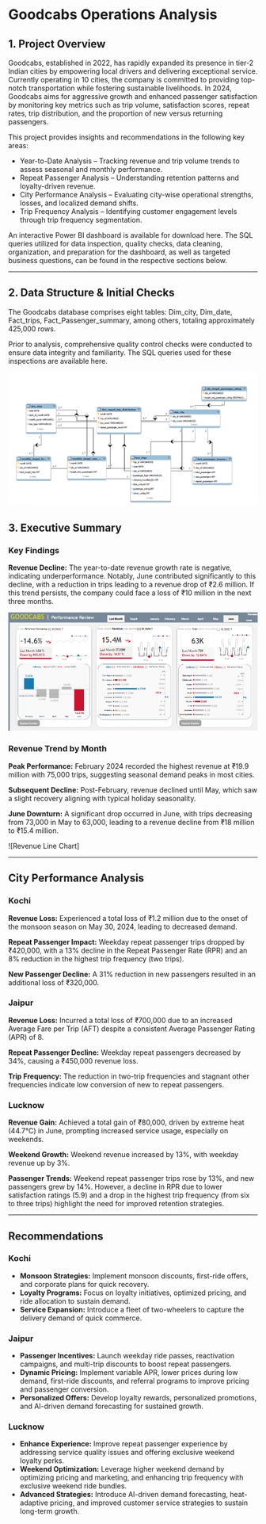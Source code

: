 # Goodcabs Operations Analysis

## 1. Project Overview

Goodcabs, established in 2022, has rapidly expanded its presence in tier-2 Indian cities by empowering local drivers and delivering exceptional service. Currently operating in 10 cities, the company is committed to providing top-notch transportation while fostering sustainable livelihoods. In 2024, Goodcabs aims for aggressive growth and enhanced passenger satisfaction by monitoring key metrics such as trip volume, satisfaction scores, repeat rates, trip distribution, and the proportion of new versus returning passengers.

This project provides insights and recommendations in the following key areas:  
- Year-to-Date Analysis – Tracking revenue and trip volume trends to assess seasonal and monthly performance.  
- Repeat Passenger Analysis – Understanding retention patterns and loyalty-driven revenue.  
- City Performance Analysis – Evaluating city-wise operational strengths, losses, and localized demand shifts.  
- Trip Frequency Analysis – Identifying customer engagement levels through trip frequency segmentation.  

An interactive Power BI dashboard is available for download here. The SQL queries utilized for data inspection, quality checks, data cleaning, organization, and preparation for the dashboard, as well as targeted business questions, can be found in the respective sections below.

---

## 2. Data Structure & Initial Checks

The Goodcabs database comprises eight tables: Dim_city, Dim_date, Fact_trips, Fact_Passenger_summary, among others, totaling approximately 425,000 rows.

Prior to analysis, comprehensive quality control checks were conducted to ensure data integrity and familiarity. The SQL queries used for these inspections are available here.

![](ERD.png)

## 3. Executive Summary

### Key Findings

**Revenue Decline:** The year-to-date revenue growth rate is negative, indicating underperformance. Notably, June contributed significantly to this decline, with a reduction in trips leading to a revenue drop of ₹2.6 million. If this trend persists, the company could face a loss of ₹10 million in the next three months.

![](RGR.png)

### Revenue Trend by Month

**Peak Performance:** February 2024 recorded the highest revenue at ₹19.9 million with 75,000 trips, suggesting seasonal demand peaks in most cities.  

**Subsequent Decline:** Post-February, revenue declined until May, which saw a slight recovery aligning with typical holiday seasonality.  

**June Downturn:** A significant drop occurred in June, with trips decreasing from 73,000 in May to 63,000, leading to a revenue decline from ₹18 million to ₹15.4 million.

![Revenue Line Chart]

---

## City Performance Analysis

### Kochi

**Revenue Loss:** Experienced a total loss of ₹1.2 million due to the onset of the monsoon season on May 30, 2024, leading to decreased demand.  

**Repeat Passenger Impact:** Weekday repeat passenger trips dropped by ₹420,000, with a 13% decline in the Repeat Passenger Rate (RPR) and an 8% reduction in the highest trip frequency (two trips).  

**New Passenger Decline:** A 31% reduction in new passengers resulted in an additional loss of ₹320,000.

### Jaipur

**Revenue Loss:** Incurred a total loss of ₹700,000 due to an increased Average Fare per Trip (AFT) despite a consistent Average Passenger Rating (APR) of 8.  

**Repeat Passenger Decline:** Weekday repeat passengers decreased by 34%, causing a ₹450,000 revenue loss.  

**Trip Frequency:** The reduction in two-trip frequencies and stagnant other frequencies indicate low conversion of new to repeat passengers.

### Lucknow

**Revenue Gain:** Achieved a total gain of ₹80,000, driven by extreme heat (44.7°C) in June, prompting increased service usage, especially on weekends.  

**Weekend Growth:** Weekend revenue increased by 13%, with weekday revenue up by 3%.  

**Passenger Trends:** Weekend repeat passenger trips rose by 13%, and new passengers grew by 14%. However, a decline in RPR due to lower satisfaction ratings (5.9) and a drop in the highest trip frequency (from six to three trips) highlight the need for improved retention strategies.

---

## Recommendations

### Kochi

- **Monsoon Strategies:** Implement monsoon discounts, first-ride offers, and corporate plans for quick recovery.  
- **Loyalty Programs:** Focus on loyalty initiatives, optimized pricing, and ride allocation to sustain demand.  
- **Service Expansion:** Introduce a fleet of two-wheelers to capture the delivery demand of quick commerce.

### Jaipur

- **Passenger Incentives:** Launch weekday ride passes, reactivation campaigns, and multi-trip discounts to boost repeat passengers.  
- **Dynamic Pricing:** Implement variable APR, lower prices during low demand, first-ride discounts, and referral programs to improve pricing and passenger conversion.  
- **Personalized Offers:** Develop loyalty rewards, personalized promotions, and AI-driven demand forecasting for sustained growth.

### Lucknow

- **Enhance Experience:** Improve repeat passenger experience by addressing service quality issues and offering exclusive weekend loyalty perks.  
- **Weekend Optimization:** Leverage higher weekend demand by optimizing pricing and marketing, and enhancing trip frequency with exclusive weekend ride bundles.  
- **Advanced Strategies:** Introduce AI-driven demand forecasting, heat-adaptive pricing, and improved customer service strategies to sustain long-term growth.
